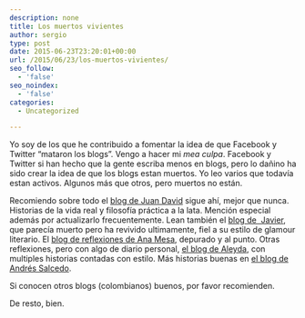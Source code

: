 ```yaml
---
description: none
title: Los muertos vivientes
author: sergio
type: post
date: 2015-06-23T23:20:01+00:00
url: /2015/06/23/los-muertos-vivientes/
seo_follow:
  - 'false'
seo_noindex:
  - 'false'
categories:
  - Uncategorized

---
```

Yo soy de los que he contribuido a fomentar la idea de que Facebook y Twitter &#8220;mataron los blogs&#8221;. Vengo a hacer mi _mea culpa_. Facebook y Twitter si han hecho que la gente escriba menos en blogs, pero lo dañino ha sido crear la idea de que los blogs estan muertos. Yo leo varios que todavía estan activos. Algunos más que otros, pero muertos no están.

Recomiendo sobre todo el [blog de Juan David][1] sigue ahí, mejor que nunca. Historias de la vida real y filosofía práctica a la lata. Mención especial además por actualizarlo frecuentemente. Lean también el [blog de  Javier][2], que parecía muerto pero ha revivido ultimamente, fiel a su estilo de glamour literario. El [blog de reflexiones de Ana Mesa][3], depurado y al punto. Otras reflexiones, pero con algo de diario personal, [el blog de Aleyda][4], con multiples historias contadas con estilo. Más historias buenas en [el blog de Andrés Salcedo][5].

Si conocen otros blogs (colombianos) buenos, por favor recomienden.

De resto, bien.

 [1]: http://miblogdecomputadores.blogspot.ca/
 [2]: http://www.finiterank.com/notas/
 [3]: http://permisomedesahogo.blogspot.ca/
 [4]: http://leidymarmalade.tumblr.com/
 [5]: http://alfabravoteam.blogspot.ca/
